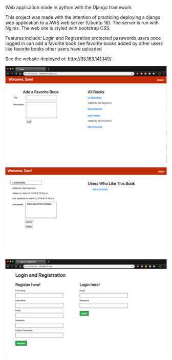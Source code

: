Web application made in python with the Django framework

This project was made with the intention of practicing deploying a django web application to 
a AWS web server (Ubuntu 16). The server is run with Nginix. The web site is styled with bootstrap CSS.

Features include:
Login and Registration
protected passwords
users once logged in can add a favorite book
see favorite books added by other users
like favorite books other users have uploaded

See the website deployed at: http://35.163.141.149/

![alt text](https://github.com/samkguerrero/fav_books/blob/master/apps/log_reg/templates/favbook1.png)

![alt text](https://github.com/samkguerrero/fav_books/blob/master/apps/log_reg/templates/favbook2.png)

![alt text](https://github.com/samkguerrero/fav_books/blob/master/apps/log_reg/templates/favbook3.png)


